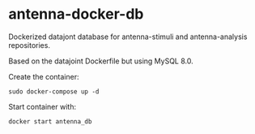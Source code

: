 # antenna-docker-db
Dockerized datajont database for antenna-stimuli and antenna-analysis repositories.

Based on the datajoint Dockerfile but using MySQL 8.0.

Create the container:

`sudo docker-compose up -d`

Start container with:

`docker start antenna_db`
